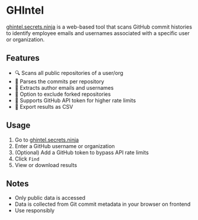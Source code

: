 # GHIntel

[ghintel.secrets.ninja](https://ghintel.secrets.ninja) is a web-based tool that scans GitHub commit histories to identify employee emails and usernames associated with a specific user or organization.

## Features

- 🔍 Scans all public repositories of a user/org
- 📄 Parses the commits per repository
- 📧 Extracts author emails and usernames
- 🚫 Option to exclude forked repositories
- 🔑 Supports GitHub API token for higher rate limits
- 📁 Export results as CSV

## Usage

1. Go to [ghintel.secrets.ninja](https://ghintel.secrets.ninja)
2. Enter a GitHub username or organization
3. (Optional) Add a GitHub token to bypass API rate limits
4. Click `Find`
5. View or download results

## Notes

- Only public data is accessed
- Data is collected from Git commit metadata in your browser on frontend
- Use responsibly
